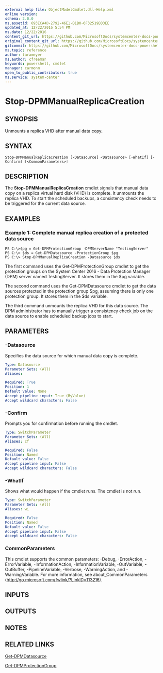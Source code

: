 ```yaml
---
external help file: ObjectModelCmdlet.dll-Help.xml
online version: 
schema: 2.0.0
ms.assetid: 693ECA4D-2792-46E1-B1B0-6F32519BD3EE
updated_at: 12/22/2016 5:54 PM
ms.date: 12/22/2016
content_git_url: https://github.com/MicrosoftDocs/systemcenter-docs-powershell/blob/master/systemcenter-cmdlets/SystemCenter2016/DataProtectionManager/vlatest/Stop-DPMManualReplicaCreation.md
original_content_git_url: https://github.com/MicrosoftDocs/systemcenter-docs-powershell/blob/master/systemcenter-cmdlets/SystemCenter2016/DataProtectionManager/vlatest/Stop-DPMManualReplicaCreation.md
gitcommit: https://github.com/MicrosoftDocs/systemcenter-docs-powershell/blob/17c3a51bd892aad46c731d9f381f0704b4815004/systemcenter-cmdlets/SystemCenter2016/DataProtectionManager/vlatest/Stop-DPMManualReplicaCreation.md
ms.topic: reference
author: tarameyer
ms.author: cfreeman
keywords: powershell, cmdlet
manager: carmonm
open_to_public_contributors: true
ms.service: system-center
---
```


# Stop-DPMManualReplicaCreation

## SYNOPSIS
Unmounts a replica VHD after manual data copy.

## SYNTAX

```
Stop-DPMManualReplicaCreation [-Datasource] <Datasource> [-WhatIf] [-Confirm] [<CommonParameters>]
```

## DESCRIPTION
The **Stop-DPMManualReplicaCreation** cmdlet signals that manual data copy on a replica virtual hard disk (VHD) is complete.
It unmounts the replica VHD.
To start the scheduled backups, a consistency check needs to be triggered for the current data source.

## EXAMPLES

### Example 1: Complete manual replica creation of a protected data source
```
PS C:\>$pg = Get-DPMProtectionGroup -DPMServerName "TestingServer"
PS C:\> $ds = Get-DPMDatasource -ProtectionGroup $pg
PS C:\> Stop-DPMManualReplicaCreation -Datasource $ds
```

The first command uses the Get-DPMProtectionGroup cmdlet to get the protection groups on the System Center 2016 - Data Protection Manager (DPM) server named TestingServer.
It stores them in the $pg variable.

The second command uses the Get-DPMDatasource cmdlet to get the data sources protected in the protection group $pg, assuming there is only one protection group.
It stores them in the $ds variable.

The third command unmounts the replica VHD for this data source.
The DPM administrator has to manually trigger a consistency check job on the data source to enable scheduled backup jobs to start.

## PARAMETERS

### -Datasource
Specifies the data source for which manual data copy is complete.

```yaml
Type: Datasource
Parameter Sets: (All)
Aliases: 

Required: True
Position: 1
Default value: None
Accept pipeline input: True (ByValue)
Accept wildcard characters: False
```

### -Confirm
Prompts you for confirmation before running the cmdlet.

```yaml
Type: SwitchParameter
Parameter Sets: (All)
Aliases: cf

Required: False
Position: Named
Default value: False
Accept pipeline input: False
Accept wildcard characters: False
```

### -WhatIf
Shows what would happen if the cmdlet runs.
The cmdlet is not run.

```yaml
Type: SwitchParameter
Parameter Sets: (All)
Aliases: wi

Required: False
Position: Named
Default value: False
Accept pipeline input: False
Accept wildcard characters: False
```

### CommonParameters
This cmdlet supports the common parameters: -Debug, -ErrorAction, -ErrorVariable, -InformationAction, -InformationVariable, -OutVariable, -OutBuffer, -PipelineVariable, -Verbose, -WarningAction, and -WarningVariable. For more information, see about_CommonParameters (http://go.microsoft.com/fwlink/?LinkID=113216).

## INPUTS

## OUTPUTS

## NOTES

## RELATED LINKS

[Get-DPMDatasource](xref:SystemCenter2016/DataProtectionManager/vlatest/Get-DPMDatasource.md)

[Get-DPMProtectionGroup](xref:SystemCenter2016/DataProtectionManager/vlatest/Get-DPMProtectionGroup.md)

